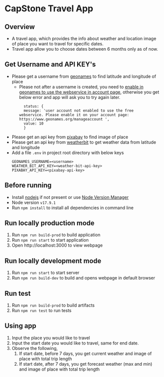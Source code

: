 # CapStone Travel App

## Overview

- A travel app, which provides the info about weather and location image of place you want to travel for specific dates.
- Travel app allow you to choose dates between 6 months only as of now. 

## Get Username and API KEY's

- Please get a username from [geonames](https://www.geonames.org/) to find latitude and longitude of place
  - Please not after a username is created, you need to [enable in geonames to use the webservice in account page](https://www.geonames.org/manageaccount), 
    otherwise you get below error and app will ask you to try again later.
    ```
      status: {
      message: 'user account not enabled to use the free webservice. Please enable it on your account page: https://www.geonames.org/manageaccount ',
      value: 10
      }
    ```
- Please get an api key from [pixabay](https://pixabay.com/) to find image of place
- Please get an api key from [weatherbit](https://www.weatherbit.io/) to get weather data from latitude and longitude
- Add a file `.env` in project root directory with below keys
  ```
  GEONAMES_USERNAME=<username>
  WEATHER_BIT_API_KEY=<weather-bit-api-key>
  PIXABAY_API_KEY=<pixabay-api-key>
  ```

## Before running

- Install [nodejs](https://nodejs.org/en/) if not present or use [Node Version Manager](https://github.com/nvm-sh/nvm)
- Node version `v17.9.1`
- Run `npm install` to install all dependencies in command line

## Run locally production mode

1. Run `npm run build-prod` to build application
2. Run `npm run start` to start application
3. Open http://localhost:3000 to view webpage

## Run locally development mode

1. Run `npm run start` to start server
2. Run `npm run build-dev` to build and opens webpage in default browser


## Run test

1. Run `npm run build-prod` to build artifacts
2. Run `npm run test` to run tests

## Using app

1. Input the place you would like to travel
2. Input the start date you would like to travel, same for end date.
3. Observe the following,
   1. If start date, before 7 days, you get current weather and image of place with total trip length
   2. If start date, after 7 days, you get forecast weather (max and min) and image of place with total trip length